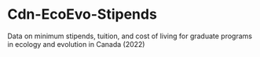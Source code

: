 # Cdn-EcoEvo-Stipends
Data on minimum stipends, tuition, and cost of living for graduate programs in ecology and evolution in Canada (2022)
